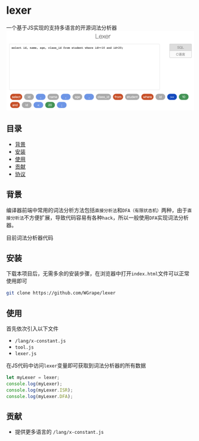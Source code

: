 # lexer
一个基于JS实现的支持多语言的开源词法分析器
![img](/doc/image/intro.png)
## 目录
- [背景]()
- [安装]()
- [使用]()
- [贡献]()
- [协议]()
## 背景
编译器前端中常用的词法分析方法包括```直接分析法```和```DFA（有限状态机）```两种，由于```直接分析法```不方便扩展，导致代码容易有各种```hack```，所以一般使用```DFA```实现词法分析器。

目前词法分析器代码
## 安装
下载本项目后，无需多余的安装步骤，在浏览器中打开```index.html```文件可以正常使用即可
```bash
git clone https://github.com/WGrape/lexer
```
## 使用
首先依次引入以下文件
- ```/lang/x-constant.js```
- ```tool.js```
- ```lexer.js```

在JS代码中访问```lexer```变量即可获取到词法分析器的所有数据
```js
let myLexer = lexer;
console.log(myLexer);
console.log(myLexer.ISR);
console.log(myLexer.DFA);
```

## 贡献
- 提供更多语言的 ```/lang/x-constant.js```